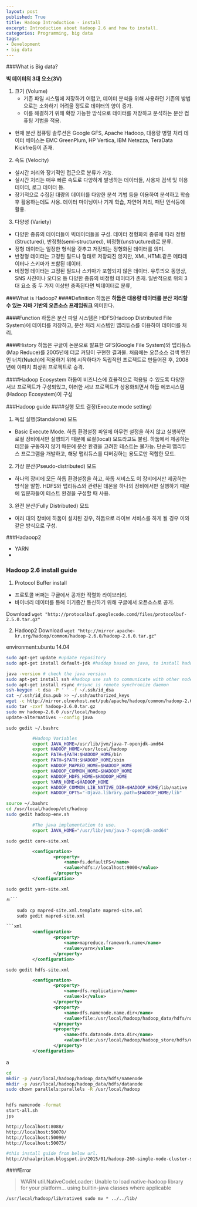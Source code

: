 ```yaml
---
layout: post
published: True
title: Hadoop Introduction - install
excerpt: Introduction about Hadoop 2.6 and how to install.
categories: Programming, big data
tags:
- Development
- big data
---
```


###What is Big data?  

**빅 데이터의 3대 요소(3V)**

1. 크기 (Volume)
	- 기존 파일 시스템에 저장하기 어렵고, 데이터 분석을 위해 사용하던 기존의 방법으로는 소화하기 어려울 정도로 데이터의 양이 증가.
	- 이를 해결하기 위해 확장 가능한 방식으로 데이터를 저장하고 분석하는 분산 컴퓨팅 기법을 적용.
  - 현재 분산 컴퓨팅 솔루션은 Google GFS, Apache Hadoop, 대용량 병렬 처리 데이터 베이스는 EMC GreenPlum, HP Vertica, IBM Netezza, TeraData Kickfre등이 존재.
2. 속도 (Velocity)
  - 실시간 처리와 장기적인 접근으로 분류가 가능.
  - 실시간 처리는 매우 빠른 속도로 다양하게 발생하는 데이터들, 사용자 검색 및 이용 데이터, 로그 데이터 등.
  - 장기적으로 수집된 대량의 데이터를 다양한 분석 기법 등을 이용하여 분석하고 학습 후 활용하는데도 사용. 데이터 마이닝이나 기계 학습, 자연어 처리, 패턴 인식등에 활용.
3. 다양성 (Variety)
  - 다양한 종류의 데이터들이 빅데이터들을 구성. 데이터 정형화의 종류에 따라 정형(Structured), 반정형(semi-structured), 비정형(unstructured)로 분류.
  - 정형 데이터는 일정한 형식을 갖추고 저장되는 정형화된 데이터를 의미.
  - 반정형 데이터는 고정된 필드나 형태로 저장되진 않지만, XML,HTML같은 메타데이터나 스키마가 포함된 데이터.
  - 비정형 데이터는 고정된 필드나 스키마가 포함되지 않은 데이터. 유투븨으 동영상, SNS 사진이나 오디오 등 다양한 종류의 비정형 데이터가 존재.
일반적으로 위의 3대 요소 중 두 가지 이상만 충족된다면 빅데이터로 분류,

###What is Hadoop?
####Definition
하둡은 **하둡은 대용량 데이터를 분산 처리할 수 있는 자바 기반의 오픈소스 프레임워크** 의미한다.

####Function
하둡은 분산 파일 시스템은 HDFS(Hadoop Distributed File System)에 데이터를 저장하고, 분산 처리 시스템인 맵리듀스를 이용하여 데이터를 처리.

####History
하둡은 구글이 논문으로 발표한 GFS(Google File System)와 맵리듀스(Map Reduce)를 2005년에 더글 커딩이 구현한 결과물. 처음에는 오픈소스 검색 엔진인 너치(Nutch)에 적용하기 위해 시작하다가 독립적인 프로젝트로 만들어진 후, 2008년에 아파치 최상위 프로젝트로 승격.

####Hadoop Ecosystem
하둡이 비즈니스에 효율적으로 적용될 수 있도록 다양한 서브 프로젝트가 구성되었고, 이러한 서브 프로젝트가 상용화되면서 하둡 에코시스템(Hadoop  Ecosystem)이 구성

###Hadoop guide
####실행 모드 결정(Execute mode setting)
1. 독립 실행(Standalone) 모드
  - Basic Execute Mode. 하둡 환경설정 파일에 아무런 설정을 하지 않고 실행하면 로컬 장비에서만 실행되기 때문에 로컬(local) 모드라고도 불림. 하둡에서 제공하는 데몬을 구동하지 않기 때문에 분산 환경을 고려한 테스트는 불가능. 단순히 맵리듀스 프로그램을 개발하고, 해당 맵리듀스를 디버깅하는 용도로만 적합한 모드.

2. 가상 분산(Pseudo-distributed) 모드
  - 하나의 장비에 모든 하둡 환경설정을 하고, 하둡 서비스도 이 장비에서만 제공하는 방식을 말함. HDFS와 맵리듀스와 관련된 데몬을 하나의 장비에서만 실행하기 때문에 입문자들이 테스트 환경을 구성할 때 사용.

3. 완전 분산(Fully Distributed) 모드
  - 여러 대의 장비에 하둡이 설치된 경우, 하둡으로 라이브 서비스를 하게 될 경우 이와 같은 방식으로 구성.

###Hadaoop2
- YARN
-

### Hadoop 2.6 install guide
1. Protocol Buffer install
- 프로토콜 버퍼는 구글에서 공개한 직렬화 라이브러리.
- 바이너리 데이터를 통해 이기종간 통신하기 위해 구글에서 오픈소스로 공개.

Download
`wget "http://protocolbuf.googlecode.comd/files/protocolbuf-2.5.0.tar.gz"`

2. Hadoop2 Download
`wget "http://mirror.apache-kr.org/hadoop/common/hadoop-2.6.0/hadoop-2.6.0.tar.gz"`














environment:ubuntu 14.04

```sh
sudo apt-get update #update repository
sudo apt-get install default-jdk #haddop based on java, to install hadoop we need jdk(Java Development Kit)

java -version # check the java version
sudo apt-get install ssh #hadoop use ssh to communicate with other node.
sudo apt-get install rsync #rsync is remote synchronize daemon
ssh-keygen -t dsa -P ' ' -f ~/.ssh/id_dsa
cat ~/.ssh/id_dsa.pub >> ~/.ssh/authorized_keys
wget -c http://mirror.olnevhost.net/pub/apache/hadoop/common/hadoop-2.6.0/hadoop-2.6.0.tar.gz
sudo tar -zxvf hadoop-2.6.0.tar.gz
sudo mv hadoop-2.6.0 /usr/local/hadoop
update-alternatives --config java
```

	sudo gedit ~/.bashrc
```bash
          #Hadoop Variables
          export JAVA_HOME=/usr/lib/jvm/java-7-openjdk-amd64
          export HADOOP_HOME=/usr/local/hadoop
          export PATH=$PATH:$HADOOP_HOME/bin
          export PATH=$PATH:$HADOOP_HOME/sbin
          export HADOOP_MAPRED_HOME=$HADOOP_HOME
          export HADOOP_COMMON_HOME=$HADOOP_HOME
          export HADOOP_HDFS_HOME=$HADOOP_HOME
          export YARN_HOME=$HADOOP_HOME
          export HADOOP_COMMON_LIB_NATIVE_DIR=$HADOOP_HOME/lib/native
          export HADOOP_OPTS="-Djava.library.path=$HADOOP_HOME/lib"
```

```sh
source ~/.bashrc
cd /usr/local/hadoop/etc/hadoop
sudo gedit hadoop-env.sh
```

```bash
          #The java implementation to use.
          export JAVA_HOME="/usr/lib/jvm/java-7-openjdk-amd64"
```
	sudo gedit core-site.xml
```xml
          <configuration>
                  <property>
                      <name>fs.defaultFS</name>
                      <value>hdfs://localhost:9000</value>
                  </property>
          </configuration>
```

	sudo gedit yarn-site.xml

```xml
ㅛ```
	
	sudo cp mapred-site.xml.template mapred-site.xml
	sudo gedit mapred-site.xml

```xml
          <configuration>
                  <property>
                      <name>mapreduce.framework.name</name>
                      <value>yarn</value>
                  </property>
          </configuration>
```

	sudo gedit hdfs-site.xml

```xml
          <configuration>
                  <property>
                      <name>dfs.replication</name>
                      <value>1</value>
                  </property>
                  <property>
                      <name>dfs.namenode.name.dir</name>
                      <value>file:/usr/local/hadoop/hadoop_data/hdfs/namenode</value>
                  </property>
                  <property>
                      <name>dfs.datanode.data.dir</name>
                      <value>file:/usr/local/hadoop/hadoop_store/hdfs/datanode</value>
                  </property>
          </configuration>
```

a
```bash
cd
mkdir -p /usr/local/hadoop/hadoop_data/hdfs/namenode
mkdir -p /usr/local/hadoop/hadoop_data/hdfs/datanode
sudo chown parallels:parallels -R /usr/local/hadoop


hdfs namenode -format
start-all.sh
jps
```

```sh
http://localhost:8088/
http://localhost:50070/
http://localhost:50090/
http://localhost:50075/

#this install guide from below url.
http://chaalpritam.blogspot.in/2015/01/hadoop-260-single-node-cluster-setup-on.html
```


####Error
>WARN util.NativeCodeLoader: Unable to load native-hadoop library for your platform... using builtin-java classes where applicable

	/usr/local/hadoop/lib/native$ sudo mv * ../../lib/